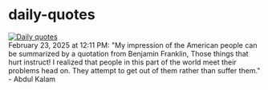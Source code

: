 # daily-quotes
[![Daily quotes](https://github.com/ceepu8/daily-quotes/actions/workflows/daily-quote.yml/badge.svg)](https://github.com/ceepu8/daily-quotes/actions/workflows/daily-quote.yml)<br/>
February 23, 2025 at 12:11 PM: "My impression of the American people can be summarized by a quotation from Benjamin Franklin, Those things that hurt instruct! I realized that people in this part of the world meet their problems head on. They attempt to get out of them rather than suffer them." - Abdul Kalam

